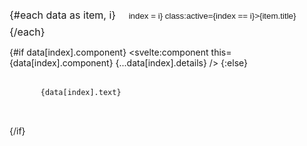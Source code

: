 <script>
  import { afterUpdate } from 'svelte';
  import Prism from 'prismjs';

  // Import the Prism.js components and plugins you need
  import 'prismjs/components/prism-javascript'; // Replace with your language(s)
  import 'prismjs/plugins/toolbar/prism-toolbar';
  import 'prismjs/plugins/copy-to-clipboard/prism-copy-to-clipboard';

  // Import a dark theme for Prism.js
  import 'prismjs/themes/prism-okaidia.css'; // Choose a dark theme
  import 'prismjs/plugins/toolbar/prism-toolbar.css'; // Plugin CSS

  export let data;
  let index = 0;

  // Combine the content of the first two tabs for the third tab if not provided
  if (data.length >= 3 && !data[2].text) {
    data[2].text = data[0].text + '\n\n' + data[1].text;
  }

  // Re-apply syntax highlighting after each update

  afterUpdate(
    () => {
      Prism.highlightAll();
    }
  )

</script>

<div class="buttons">
  {#each data as item, i}
    <button on:click={() => index = i} class:active={index == i}>{item.title}</button>
  {/each}
</div>

{#if data[index].component} <svelte:component this={data[index].component}
{...data[index].details} /> {:else}

<pre>
    <code class="language-typescript">{data[index].text}</code> <!-- Add the language class -->
  </pre>

{/if}

<style>


  .buttons {
    font-size: 16px;
    display: inline-block;
    border: 2px solid var(--closest);
    overflow: hidden;
    background-color: var(--closest);
  }

  button {
    color: var(--text);
    border: none;
    padding: 8px 16px;
    background-color: transparent;
    cursor: pointer;
  }

  .active {
    background-color: var(--bg);
    color: var(--text);
  }

  /* Custom styles for code blocks */
  pre {
    background-color: var(--bg);
    padding: 16px;
    overflow-x: auto;
    border-radius: 4px;
  }

  code {
    color: var(--text);
    font-family: 'Fira Code', monospace;
  }


</style>

